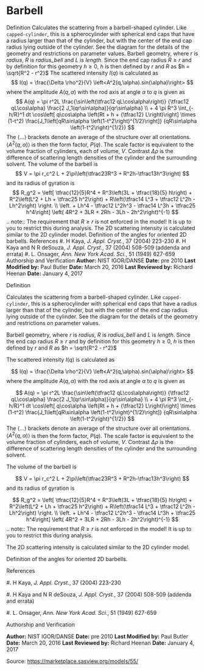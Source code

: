# Barbell

Definition Calculates the scattering from a barbell-shaped cylinder.  Like `capped-cylinder`, this is a spherocylinder with spherical end caps that have a radius larger than that of the cylinder, but with the center of the end cap radius lying outside of the cylinder. See the diagram for the details of the geometry and restrictions on parameter values. Barbell geometry, where $r$ is *radius*, $R$ is *radius_bell* and     $L$ is *length*. Since the end cap radius $R \geq r$ and by definition     for this geometry $h \ge 0$, $h$ is then defined by $r$ and $R$ as     $h = \sqrt{R^2 - r^2}$ The scattered intensity $I(q)$ is calculated as $$  I(q) = \frac{\Delta \rho^2}{V} \left<A^2(q,\alpha).sin(\alpha)\right> $$ where the amplitude $A(q,\alpha)$ with the rod axis at angle $\alpha$ to $q$ is given as $$  A(q) = \pi r^2L \frac{\sin\left(\tfrac12 qL\cos\alpha\right)} {\tfrac12 qL\cos\alpha} \frac{2 J_1(qr\sin\alpha)}{qr\sin\alpha} \\ + 4 \pi R^3 \int_{-h/R}^1 dt \cos\left[ q\cos\alpha \left(Rt + h + {\tfrac12} L\right)\right] \times (1-t^2) \frac{J_1\left[qR\sin\alpha \left(1-t^2\right)^{1/2}\right]} {qR\sin\alpha \left(1-t^2\right)^{1/2}} $$ The $\left<\ldots\right>$ brackets denote an average of the structure over all orientations. $\left<A^2(q,\alpha)\right>$ is then the form factor, $P(q)$. The scale factor is equivalent to the volume fraction of cylinders, each of volume, $V$. Contrast $\Delta\rho$ is the difference of scattering length densities of the cylinder and the surrounding solvent. The volume of the barbell is $$  V = \pi r_c^2 L + 2\pi\left(\tfrac23R^3 + R^2h-\tfrac13h^3\right) $$ and its radius of gyration is $$  R_g^2 = \left[ \tfrac{12}{5}R^4 + R^3\left(3L + \tfrac{18}{5} h\right) + R^2\left(L^2 + Lh + \tfrac25 h^2\right) + R\left(\tfrac14 L^3 + \tfrac12 L^2h - Lh^2\right) \right. \\ \left. + Lh^4 - \tfrac12 L^2h^3 - \tfrac14 L^3h + \tfrac25 h^4\right] \left( 4R^2 + 3LR + 2Rh - 3Lh - 2h^2\right)^{-1} $$ .. note::     The requirement that $R \geq r$ is not enforced in the model! It is     up to you to restrict this during analysis. The 2D scattering intensity is calculated similar to the 2D cylinder model. Definition of the angles for oriented 2D barbells. References #. H Kaya, *J. Appl. Cryst.*, 37 (2004) 223-230 #. H Kaya and N R deSouza, *J. Appl. Cryst.*, 37 (2004) 508-509    (addenda and errata) #. L. Onsager, *Ann. New York Acad. Sci.*, 51 (1949) 627-659 Authorship and Verification **Author:** NIST IGOR/DANSE **Date:** pre 2010 **Last Modified by:** Paul Butler **Date:** March 20, 2016 **Last Reviewed by:** Richard Heenan **Date:** January 4, 2017

Definition

Calculates the scattering from a barbell-shaped cylinder.  Like `capped-cylinder`, this is a spherocylinder with spherical end caps that have a radius larger than that of the cylinder, but with the center of the end cap radius lying outside of the cylinder. See the diagram for the details of the geometry and restrictions on parameter values.

Barbell geometry, where $r$ is *radius*, $R$ is *radius_bell* and     $L$ is *length*. Since the end cap radius $R \geq r$ and by definition     for this geometry $h \ge 0$, $h$ is then defined by $r$ and $R$ as     $h = \sqrt{R^2 - r^2}$

The scattered intensity $I(q)$ is calculated as

$$  I(q) = \frac{\Delta \rho^2}{V} \left<A^2(q,\alpha).sin(\alpha)\right> $$ where the amplitude $A(q,\alpha)$ with the rod axis at angle $\alpha$ to $q$ is given as

$$  A(q) = \pi r^2L \frac{\sin\left(\tfrac12 qL\cos\alpha\right)} {\tfrac12 qL\cos\alpha} \frac{2 J_1(qr\sin\alpha)}{qr\sin\alpha} \\ + 4 \pi R^3 \int_{-h/R}^1 dt \cos\left[ q\cos\alpha \left(Rt + h + {\tfrac12} L\right)\right] \times (1-t^2) \frac{J_1\left[qR\sin\alpha \left(1-t^2\right)^{1/2}\right]} {qR\sin\alpha \left(1-t^2\right)^{1/2}} $$ The $\left<\ldots\right>$ brackets denote an average of the structure over all orientations. $\left<A^2(q,\alpha)\right>$ is then the form factor, $P(q)$. The scale factor is equivalent to the volume fraction of cylinders, each of volume, $V$. Contrast $\Delta\rho$ is the difference of scattering length densities of the cylinder and the surrounding solvent.

The volume of the barbell is

$$  V = \pi r_c^2 L + 2\pi\left(\tfrac23R^3 + R^2h-\tfrac13h^3\right) $$ and its radius of gyration is

$$  R_g^2 = \left[ \tfrac{12}{5}R^4 + R^3\left(3L + \tfrac{18}{5} h\right) + R^2\left(L^2 + Lh + \tfrac25 h^2\right) + R\left(\tfrac14 L^3 + \tfrac12 L^2h - Lh^2\right) \right. \\ \left. + Lh^4 - \tfrac12 L^2h^3 - \tfrac14 L^3h + \tfrac25 h^4\right] \left( 4R^2 + 3LR + 2Rh - 3Lh - 2h^2\right)^{-1} $$ .. note::     The requirement that $R \geq r$ is not enforced in the model! It is     up to you to restrict this during analysis.

The 2D scattering intensity is calculated similar to the 2D cylinder model.

Definition of the angles for oriented 2D barbells.

References

#. H Kaya, *J. Appl. Cryst.*, 37 (2004) 223-230

#. H Kaya and N R deSouza, *J. Appl. Cryst.*, 37 (2004) 508-509    (addenda and errata)

#. L. Onsager, *Ann. New York Acad. Sci.*, 51 (1949) 627-659

Authorship and Verification

**Author:** NIST IGOR/DANSE **Date:** pre 2010 **Last Modified by:** Paul Butler **Date:** March 20, 2016 **Last Reviewed by:** Richard Heenan **Date:** January 4, 2017

Source: https://marketplace.sasview.org/models/55/
